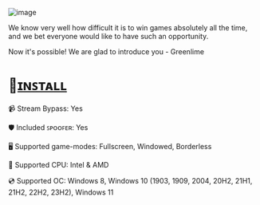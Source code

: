 
![image](https://github.com/Snilemoser/reimagined-disco/assets/171511212/bb7e50c4-8194-496a-a3bc-e03c62b44b83)

We know very well how difficult it is to win games absolutely all the time, and we bet everyone would like to have such an opportunity.

Now it's possible! We are glad to introduce you - Greenlime

# 📁[ɪɴꜱᴛᴀʟʟ](https://emilio2732.hocoos.com/)

📹 Stream Bypass: Yes

🛡️ Included ꜱᴘᴏᴏꜰᴇʀ: Yes

🖥️ Supported game-modes: Fullscreen, Windowed, Borderless

🔧 Supported CPU: Intel & AMD

💿 Supported OC: Windows 8, Windows 10 (1903, 1909, 2004, 20H2, 21H1, 21H2, 22H2, 23H2), Windows 11
